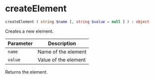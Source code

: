 # createElement

```php
createElement ( string $name [, string $value = null ] ) : object
```

Creates a new element.

| Parameter | Description
| --------- | -----------
| `name`    | Name of the element
| `value`   | Value of the element

Returns the element.